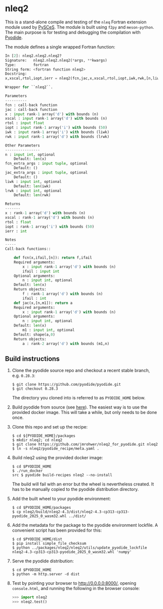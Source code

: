 # nleq2

This is a stand-alone compile and testing of the `nleq` Fortran extension module
used by [PySCeS](https://github.com/PySCeS/pysces).
The module is built using `f2py` and `meson-python`.
The main purpose is for testing and debugging the compilation with
[Pyodide](https://pyodide.org/en/stable/index.html).

The module defines a single wrapped Fortran function:

```python
In [2]: nleq2.nleq2.nleq2?
Signature:   nleq2.nleq2.nleq2(*args, **kwargs)
Type:        fortran
String form: <fortran function nleq2>
Docstring:
x,xscal,rtol,iopt,ierr = nleq2(fcn,jac,x,xscal,rtol,iopt,iwk,rwk,[n,liwk,lrwk,fcn_extra_args,jac_extra_args])

Wrapper for ``nleq2``.

Parameters
----------
fcn : call-back function
jac : call-back function
x : input rank-1 array('d') with bounds (n)
xscal : input rank-1 array('d') with bounds (n)
rtol : input float
iopt : input rank-1 array('i') with bounds (50)
iwk : input rank-1 array('i') with bounds (liwk)
rwk : input rank-1 array('d') with bounds (lrwk)

Other Parameters
----------------
n : input int, optional
    Default: len(x)
fcn_extra_args : input tuple, optional
    Default: ()
jac_extra_args : input tuple, optional
    Default: ()
liwk : input int, optional
    Default: len(iwk)
lrwk : input int, optional
    Default: len(rwk)

Returns
-------
x : rank-1 array('d') with bounds (n)
xscal : rank-1 array('d') with bounds (n)
rtol : float
iopt : rank-1 array('i') with bounds (50)
ierr : int

Notes
-----
Call-back functions::

    def fcn(x,ifail,[n]): return f,ifail
    Required arguments:
        x : input rank-1 array('d') with bounds (n)
        ifail : input int
    Optional arguments:
        n : input int, optional
    Default: len(x)
    Return objects:
        f : rank-1 array('d') with bounds (n)
        ifail : int
    def jac(x,[n,m1]): return a
    Required arguments:
        x : input rank-1 array('d') with bounds (n)
    Optional arguments:
        n : input int, optional
    Default: len(x)
        m1 : input int, optional
    Default: shape(a,0)
    Return objects:
        a : rank-2 array('d') with bounds (m1,n)
```

## Build instructions

1. Clone the pyodide source repo and checkout a recent stable branch, e.g.
   `0.28.3`:
   ```shell
   $ git clone https://github.com/pyodide/pyodide.git
   $ git checkout 0.28.3
    ```
   The directory you cloned into is referred to as `PYODIDE_HOME` below.

1. Build pyodide from source
   (see [here](https://pyodide.org/en/stable/development/building-from-sources.html#using-docker)).
   The easiest way is to use the provided docker image.
   This will take a while, but only needs to be done once.

1. Clone this repo and set up the recipe:
   ```shell
   $ cd ${PYODIDE_HOME}/packages
   $ mkdir nleq2; cd nleq2
   $ git clone https://github.com/jmrohwer/nleq2_for_pyodide.git nleq2
   $ ln -s nleq2/pyodide_recipe/meta.yaml .
   ```

1. Build nleq2 using the provided docker image:
   ```shell
   $ cd $PYODIDE_HOME
   $ ./run_docker
   src $ pyodide build-recipes nleq2 --no-install
   ```
   The build will fail with an error but the wheel is nevertheless created.
   It has to be manually copied to the pyodide distribution directory.

1. Add the built wheel to your pyodide environment:
   ```shell
   $ cd $PYODIDE_HOME/packages
   $ cp nleq2/build/nleq2-4.3/dist/nleq2-4.3-cp313-cp313-pyodide_2025_0_wasm32.whl ../dist/
   ```

1. Add the metadata for the package to the pyodide environment lockfile.
   A convenient script has been provided for this:
   ```shell
   $ cd $PYODIDE_HOME/dist
   $ pip install simple_file_checksum
   $ python ../packages/nleq2/nleq2/utils/update_pyodide_lockfile nleq2-4.3-cp313-cp313-pyodide_2025_0_wasm32.whl 'numpy'
   ```

1. Serve the pyodide distribution:
   ```shell
   $ cd $PYODIDE_HOME
   $ python -m http.server -d dist
   ```

1. Test by pointing your browser to http://0.0.0.0:8000/, opening `console.html`,
   and running the following in the browser console:
   ```python
   >>> import nleq2
   >>> nleq2.test()
   ```
